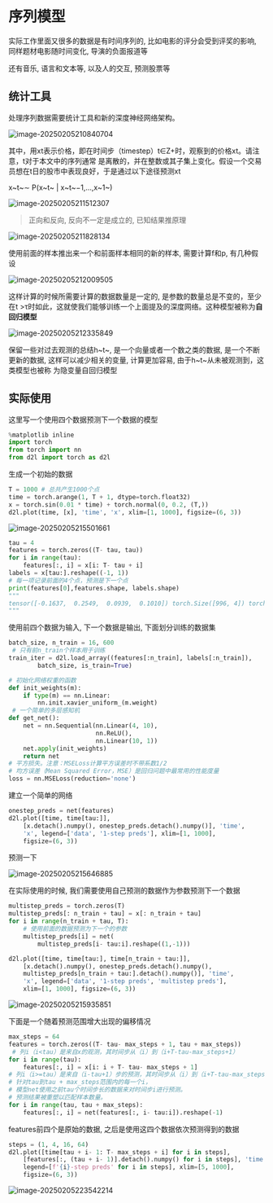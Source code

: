 # 序列模型

实际工作里面又很多的数据是有时间序列的, 比如电影的评分会受到评奖的影响, 同样题材电影随时间变化, 导演的负面报道等

还有音乐, 语言和文本等, 以及人的交互, 预测股票等

## 统计工具

处理序列数据需要统计工具和新的深度神经网络架构。

![image-20250205210840704](https://picture-01-1316374204.cos.ap-beijing.myqcloud.com/picture/202502052108828.png)

其中，用xt表示价格，即在时间步（timestep）t∈Z+时，观察到的价格xt。请注意，t对于本文中的序列通常 是离散的，并在整数或其子集上变化。假设一个交易员想在t日的股市中表现良好，于是通过以下途径预测xt

x~t~∼ P(x~t~ | x~t~−1,...,x~1~)

![image-20250205211512307](https://picture-01-1316374204.cos.ap-beijing.myqcloud.com/picture/202502052115355.png)

> 正向和反向, 反向不一定是成立的, 已知结果推原理

![image-20250205211828134](https://picture-01-1316374204.cos.ap-beijing.myqcloud.com/picture/202502052118182.png)

使用前面的样本推出来一个和前面样本相同的新的样本, 需要计算f和p, 有几种假设

![image-20250205212009505](https://picture-01-1316374204.cos.ap-beijing.myqcloud.com/picture/202502052120554.png)

这样计算的时候所需要计算的数据数量是一定的, 是参数的数量总是不变的，至少 在t >τ时如此，这就使我们能够训练一个上面提及的深度网络。这种模型被称为**自回归模型**

![image-20250205212335849](https://picture-01-1316374204.cos.ap-beijing.myqcloud.com/picture/202502052123894.png)

保留一些对过去观测的总结h~t~, 是一个向量或者一个数之类的数据, 是一个不断更新的数据, 这样可以减少相关的变量, 计算更加容易, 由于h~t~从未被观测到，这类模型也被称 为隐变量自回归模型

## 实际使用

这里写一个使用四个数据预测下一个数据的模型

```python
%matplotlib inline
import torch
from torch import nn
from d2l import torch as d2l
```

生成一个初始的数据

```python
T = 1000 # 总共产生1000个点
time = torch.arange(1, T + 1, dtype=torch.float32)
x = torch.sin(0.01 * time) + torch.normal(0, 0.2, (T,))
d2l.plot(time, [x], 'time', 'x', xlim=[1, 1000], figsize=(6, 3))
```

![image-20250205215501661](https://picture-01-1316374204.cos.ap-beijing.myqcloud.com/picture/202502052155713.png)

```python
tau = 4
features = torch.zeros((T- tau, tau))
for i in range(tau):
    features[:, i] = x[i: T- tau + i]
labels = x[tau:].reshape((-1, 1))
# 每一项记录前面的4个点，预测是下一个点
print(features[0],features.shape, labels.shape)
"""
tensor([-0.1637,  0.2549,  0.0939,  0.1010]) torch.Size([996, 4]) torch.Size([996, 1])
"""
```

使用前四个数据为输入, 下一个数据是输出, 下面划分训练的数据集

```python
batch_size, n_train = 16, 600
 # 只有前n_train个样本用于训练
train_iter = d2l.load_array((features[:n_train], labels[:n_train]),
        batch_size, is_train=True)
```

```python
# 初始化网络权重的函数
def init_weights(m):
    if type(m) == nn.Linear:
        nn.init.xavier_uniform_(m.weight)
 # 一个简单的多层感知机
def get_net():
    net = nn.Sequential(nn.Linear(4, 10),
                        nn.ReLU(),
                        nn.Linear(10, 1))
    net.apply(init_weights)
    return net
# 平方损失。注意：MSELoss计算平方误差时不带系数1/2
# 均方误差（Mean Squared Error，MSE）是回归问题中最常用的性能度量
loss = nn.MSELoss(reduction='none')
```

建立一个简单的网络

````python
onestep_preds = net(features)
d2l.plot([time, time[tau:]],
    [x.detach().numpy(), onestep_preds.detach().numpy()], 'time',
    'x', legend=['data', '1-step preds'], xlim=[1, 1000],
    figsize=(6, 3))
````



预测一下

![image-20250205215646885](https://picture-01-1316374204.cos.ap-beijing.myqcloud.com/picture/202502052156935.png)

在实际使用的时候, 我们需要使用自己预测的数据作为参数预测下一个数据

```python
multistep_preds = torch.zeros(T)
multistep_preds[: n_train + tau] = x[: n_train + tau]
for i in range(n_train + tau, T):
    # 使用前面的数据预测为下一个的参数
    multistep_preds[i] = net(
        multistep_preds[i- tau:i].reshape((1,-1)))
```

```python
d2l.plot([time, time[tau:], time[n_train + tau:]],
    [x.detach().numpy(), onestep_preds.detach().numpy(),
    multistep_preds[n_train + tau:].detach().numpy()], 'time',
    'x', legend=['data', '1-step preds', 'multistep preds'],
    xlim=[1, 1000], figsize=(6, 3))
```

![image-20250205215935851](https://picture-01-1316374204.cos.ap-beijing.myqcloud.com/picture/202502052159904.png)

下面是一个随着预测范围增大出现的偏移情况

```python
max_steps = 64
features = torch.zeros((T- tau- max_steps + 1, tau + max_steps))
 # 列i（i<tau）是来自x的观测，其时间步从（i）到（i+T-tau-max_steps+1）
for i in range(tau):
    features[:, i] = x[i: i + T- tau- max_steps + 1]
# 列i（i>=tau）是来自（i-tau+1）步的预测，其时间步从（i）到（i+T-tau-max_steps+1）
# 针对tau到tau + max_steps范围内的每一个i，
# 模型net使用之前tau个时间步长的数据来对时间步i进行预测。
# 预测结果被重塑以匹配样本数量。
for i in range(tau, tau + max_steps):
    features[:, i] = net(features[:, i- tau:i]).reshape(-1)
```

features前四个是原始的数据, 之后是使用这四个数据依次预测得到的数据

```python
steps = (1, 4, 16, 64)
d2l.plot([time[tau + i- 1: T- max_steps + i] for i in steps],
    [features[:, (tau + i- 1)].detach().numpy() for i in steps], 'time', 'x',
    legend=[f'{i}-step preds' for i in steps], xlim=[5, 1000],
    figsize=(6, 3))
```

![image-20250205223542214](https://picture-01-1316374204.cos.ap-beijing.myqcloud.com/picture/202502052235296.png)

